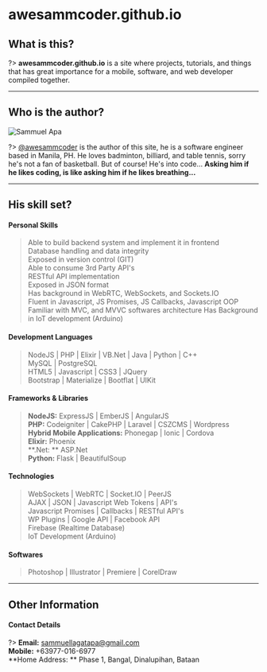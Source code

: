 # awesammcoder.github.io

## What is this?
>  
?> **awesammcoder.github.io** is a site where projects, tutorials, and things that has great importance for a mobile, software, and web developer compiled together.  

___

## Who is the author?

![Sammuel Apa](https://avatars3.githubusercontent.com/u/36878272)

>  
?> [@awesammcoder](//github.com/awesammcoder) is the author of this site, he is a software engineer based in Manila, PH. He loves badminton, billiard, and table tennis, sorry he's not a fan of basketball. But of course! He's into code... **Asking him if he likes coding, is like asking him if he likes breathing...**  

___

## His skill set?

#### Personal Skills
> Able to build backend system and implement it in frontend <br>
Database handling and data integrity <br>
Exposed in version control (GIT) <br>
Able to consume 3rd Party API's <br>
RESTful API implementation <br>
Exposed in JSON format <br>
Has background in WebRTC, WebSockets, and Sockets.IO <br>
Fluent in Javascript, JS Promises, JS Callbacks, Javascript OOP <br>
Familiar with MVC, and MVVC softwares architecture
Has Background in IoT development (Arduino)

#### Development Languages
> NodeJS | PHP | Elixir | VB.Net | Java | Python | C++ <br>
MySQL | PostgreSQL <br>
HTML5 | Javascript | CSS3 | JQuery <br>
Bootstrap | Materialize | Bootflat | UIKit

#### Frameworks & Libraries
> **NodeJS:** ExpressJS | EmberJS | AngularJS <br>
**PHP:** Codeigniter | CakePHP | Laravel | CSZCMS | Wordpress <br>
**Hybrid Mobile Applications:** Phonegap | Ionic | Cordova <br>
**Elixir:** Phoenix <br>
**.Net: ** ASP.Net <br>
**Python:** Flask | BeautifulSoup

#### Technologies
> WebSockets | WebRTC | Socket.IO | PeerJS <br>
AJAX | JSON | Javascript Web Tokens | API's <br>
Javascript Promises | Callbacks | RESTful API's <br>
WP Plugins | Google API | Facebook API <br>
Firebase (Realtime Database) <br>
IoT Development (Arduino)

#### Softwares
> Photoshop | Illustrator | Premiere | CorelDraw

___

## Other Information
#### Contact Details
?> **Email:** sammuellagatapa@gmail.com <br>
**Mobile:** +63977-016-6977 <br>
**Home Address: ** Phase 1, Bangal, Dinalupihan, Bataan

